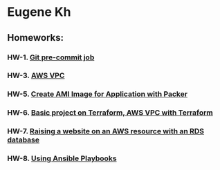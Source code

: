 # Eugene Kh
## Homeworks:

### HW-1. [Git pre-commit job](https://github.com/DevOps-Pro-24-09-24/eugene_kholodniak/tree/hw-1)
### HW-3. [AWS VPC](https://github.com/DevOps-Pro-24-09-24/eugene_kholodniak/tree/hw-3)
### HW-5. [Create AMI Image for Application with Packer](https://github.com/DevOps-Pro-24-09-24/eugene_kholodniak/tree/hw-5)
### HW-6. [Basic project on Terraform, AWS VPC with Terraform](https://github.com/DevOps-Pro-24-09-24/eugene_kholodniak/tree/hw-6)
### HW-7. [Raising a website on an AWS resource with an RDS database](https://github.com/DevOps-Pro-24-09-24/eugene_kholodniak/tree/hw-7)
### HW-8. [Using Ansible Playbooks](https://github.com/DevOps-Pro-24-09-24/eugene_kholodniak/tree/hw-8)
